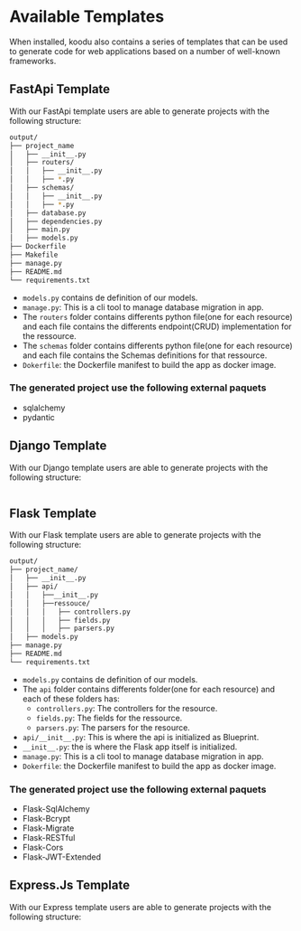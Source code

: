 # Available Templates

When installed, koodu also contains a series of templates that can be used to generate code for web applications based on a number of well-known frameworks.

## FastApi Template

With our FastApi template users are able to generate projects with the following structure:

```sh
output/
├── project_name
│   ├── __init__.py
│   ├── routers/
│   │   ├── __init__.py
│   │   ├── *.py
│   ├── schemas/
│   │   ├── __init__.py
│   │   ├── *.py
│   ├── database.py
│   ├── dependencies.py
│   ├── main.py
│   ├── models.py
├── Dockerfile
├── Makefile
├── manage.py
├── README.md
└── requirements.txt
```

* `models.py` contains de definition of our models.
* `manage.py`: This is a cli tool to manage database migration in app.
* The `routers` folder contains differents python file(one for each resource) and each file contains the differents endpoint(CRUD) implementation for the ressource.
* The `schemas` folder contains differents python file(one for each resource) and each file contains the Schemas definitions for that ressource.
* `Dokerfile`: the Dockerfile manifest to build the app as docker image.

### The generated project use the following external paquets

* sqlalchemy
* pydantic


## Django Template

With our Django template users are able to generate projects with the following structure:

```

```

## Flask Template

With our Flask template users are able to generate projects with the following structure:

```sh
output/
├── project_name/
│   ├── __init__.py
│   ├── api/
│   │   ├──__init__.py
│   │   ├──ressouce/
│   │   │   ├── controllers.py
│   │   │   ├── fields.py
│   │   │   ├── parsers.py
│   ├── models.py
├── manage.py
├── README.md
└── requirements.txt
```

* `models.py` contains de definition of our models.
* The `api` folder contains differents folder(one for each resource) and each of these folders has:
    * `controllers.py`: The controllers for the resource.
    * `fields.py`: The fields for the ressource.
    * `parsers.py`: The parsers for the resource.
* `api/__init__.py`: This is where the api is initialized as Blueprint.
* `__init__.py`: the is where the Flask app itself is initialized.
* `manage.py`: This is a cli tool to manage database migration in app.
* `Dokerfile`: the Dockerfile manifest to build the app as docker image.

### The generated project use the following external paquets

* Flask-SqlAlchemy
* Flask-Bcrypt
* Flask-Migrate
* Flask-RESTful
* Flask-Cors
* Flask-JWT-Extended


## Express.Js Template

With our Express template users are able to generate projects with the following structure:

```

```
